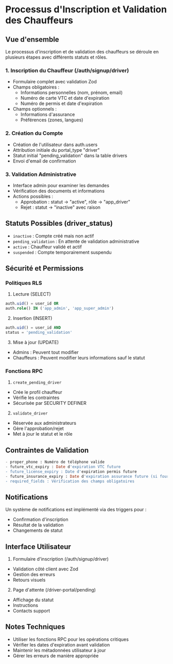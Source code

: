 # Processus d'Inscription et Validation des Chauffeurs

## Vue d'ensemble

Le processus d'inscription et de validation des chauffeurs se déroule en plusieurs étapes avec différents statuts et rôles.

### 1. Inscription du Chauffeur (/auth/signup/driver)

- Formulaire complet avec validation Zod
- Champs obligatoires :
  - Informations personnelles (nom, prénom, email)
  - Numéro de carte VTC et date d'expiration
  - Numéro de permis et date d'expiration
- Champs optionnels :
  - Informations d'assurance
  - Préférences (zones, langues)

### 2. Création du Compte

- Création de l'utilisateur dans auth.users
- Attribution initiale du portal_type "driver"
- Statut initial "pending_validation" dans la table drivers
- Envoi d'email de confirmation

### 3. Validation Administrative

- Interface admin pour examiner les demandes
- Vérification des documents et informations
- Actions possibles :
  - Approbation : statut -> "active", rôle -> "app_driver"
  - Rejet : statut -> "inactive" avec raison

## Statuts Possibles (driver_status)

- `inactive` : Compte créé mais non actif
- `pending_validation` : En attente de validation administrative
- `active` : Chauffeur validé et actif
- `suspended` : Compte temporairement suspendu

## Sécurité et Permissions

### Politiques RLS

1. Lecture (SELECT)
```sql
auth.uid() = user_id OR
auth.role() IN ('app_admin', 'app_super_admin')
```

2. Insertion (INSERT)
```sql
auth.uid() = user_id AND
status = 'pending_validation'
```

3. Mise à jour (UPDATE)
- Admins : Peuvent tout modifier
- Chauffeurs : Peuvent modifier leurs informations sauf le statut

### Fonctions RPC

1. `create_pending_driver`
- Crée le profil chauffeur
- Vérifie les contraintes
- Sécurisée par SECURITY DEFINER

2. `validate_driver`
- Réservée aux administrateurs
- Gère l'approbation/rejet
- Met à jour le statut et le rôle

## Contraintes de Validation

```sql
- proper_phone : Numéro de téléphone valide
- future_vtc_expiry : Date d'expiration VTC future
- future_license_expiry : Date d'expiration permis future
- future_insurance_expiry : Date d'expiration assurance future (si fournie)
- required_fields : Vérification des champs obligatoires
```

## Notifications

Un système de notifications est implémenté via des triggers pour :
- Confirmation d'inscription
- Résultat de la validation
- Changements de statut

## Interface Utilisateur

1. Formulaire d'inscription (/auth/signup/driver)
- Validation côté client avec Zod
- Gestion des erreurs
- Retours visuels

2. Page d'attente (/driver-portal/pending)
- Affichage du statut
- Instructions
- Contacts support

## Notes Techniques

- Utiliser les fonctions RPC pour les opérations critiques
- Vérifier les dates d'expiration avant validation
- Maintenir les métadonnées utilisateur à jour
- Gérer les erreurs de manière appropriée